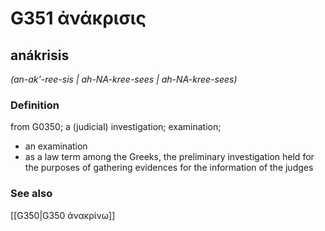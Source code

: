 # G351 ἀνάκρισις

## anákrisis

_(an-ak'-ree-sis | ah-NA-kree-sees | ah-NA-kree-sees)_

### Definition

from G0350; a (judicial) investigation; examination; 

- an examination
- as a law term among the Greeks, the preliminary investigation held for the purposes of gathering evidences for the information of the judges

### See also

[[G350|G350 ἀνακρίνω]]
